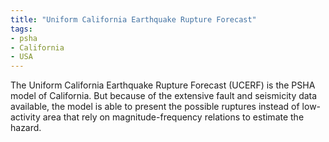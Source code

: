 ```yaml
---
title: "Uniform California Earthquake Rupture Forecast"
tags:
- psha
- California
- USA
---
```


The Uniform California Earthquake Rupture Forecast (UCERF) is the PSHA model of California. But because of the extensive fault and seismicity data available, the model is able to present the possible ruptures instead of low-activity area that rely on magnitude-frequency relations to estimate the hazard.
